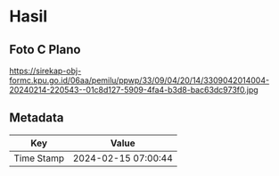 # Hasil

## Foto C Plano

https://sirekap-obj-formc.kpu.go.id/06aa/pemilu/ppwp/33/09/04/20/14/3309042014004-20240214-220543--01c8d127-5909-4fa4-b3d8-bac63dc973f0.jpg


## Metadata

| Key        | Value               |
| ---------- | ------------------- |
| Time Stamp | 2024-02-15 07:00:44 |



